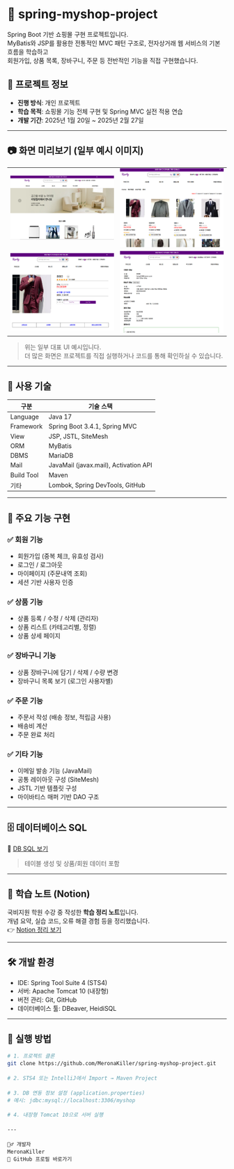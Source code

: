 # 🛒 spring-myshop-project

Spring Boot 기반 쇼핑몰 구현 프로젝트입니다.  
MyBatis와 JSP를 활용한 전통적인 MVC 패턴 구조로, 전자상거래 웹 서비스의 기본 흐름을 학습하고  
회원가입, 상품 목록, 장바구니, 주문 등 전반적인 기능을 직접 구현했습니다.



## 📌 프로젝트 정보
- **진행 방식**: 개인 프로젝트
- **학습 목적**: 쇼핑몰 기능 전체 구현 및 Spring MVC 실전 적용 연습
- **개발 기간**: 2025년 1월 20일 ~ 2025년 2월 27일

---

## 📷 화면 미리보기 (일부 예시 이미지)

<table>
  <tr>
    <td><img src="docs/images/aaa1.png" width="300"/></td>
    <td><img src="docs/images/aaa2.png" width="300"/></td>
  </tr>
  <tr>
    <td><img src="docs/images/aaa3.png" width="300"/></td>
    <td><img src="docs/images/aaa4.png" width="300"/></td>
  </tr>
</table>

> 위는 일부 대표 UI 예시입니다.  
> 더 많은 화면은 프로젝트를 직접 실행하거나 코드를 통해 확인하실 수 있습니다.

---

## 🧰 사용 기술

| 구분        | 기술 스택                                                                 |
|-------------|---------------------------------------------------------------------------|
| Language    | Java 17                                                                   |
| Framework   | Spring Boot 3.4.1, Spring MVC                                             |
| View        | JSP, JSTL, SiteMesh                                                      |
| ORM         | MyBatis                                                                  |
| DBMS        | MariaDB                                                                  |
| Mail        | JavaMail (javax.mail), Activation API                                     |
| Build Tool  | Maven                                                                    |
| 기타        | Lombok, Spring DevTools, GitHub                                           |

---

## 🔧 주요 기능 구현

### ✅ 회원 기능
- 회원가입 (중복 체크, 유효성 검사)
- 로그인 / 로그아웃
- 마이페이지 (주문내역 조회)
- 세션 기반 사용자 인증

### ✅ 상품 기능
- 상품 등록 / 수정 / 삭제 (관리자)
- 상품 리스트 (카테고리별, 정렬)
- 상품 상세 페이지

### ✅ 장바구니 기능
- 상품 장바구니에 담기 / 삭제 / 수량 변경
- 장바구니 목록 보기 (로그인 사용자별)

### ✅ 주문 기능
- 주문서 작성 (배송 정보, 적립금 사용)
- 배송비 계산
- 주문 완료 처리

### ✅ 기타 기능
- 이메일 발송 기능 (JavaMail)
- 공통 레이아웃 구성 (SiteMesh)
- JSTL 기반 템플릿 구성
- 마이바티스 매퍼 기반 DAO 구조

---

## 🗄 데이터베이스 SQL

📄 [DB SQL 보기](https://github.com/MeronaKiller/spring-myshop-project/blob/main/sql/myshop.sql)

> 테이블 생성 및 상품/회원 데이터 포함

---

## 📘 학습 노트 (Notion)

국비지원 학원 수강 중 작성한 **학습 정리 노트**입니다.  
개념 요약, 실습 코드, 오류 해결 경험 등을 정리했습니다.  
👉 [Notion 정리 보기](https://www.notion.so/183fec60ac96800a892fe328e0e980ef)

---

## 🛠 개발 환경

- IDE: Spring Tool Suite 4 (STS4)
- 서버: Apache Tomcat 10 (내장형)
- 버전 관리: Git, GitHub
- 데이터베이스 툴: DBeaver, HeidiSQL

---

## 🚀 실행 방법

```bash
# 1. 프로젝트 클론
git clone https://github.com/MeronaKiller/spring-myshop-project.git

# 2. STS4 또는 IntelliJ에서 Import → Maven Project

# 3. DB 연동 정보 설정 (application.properties)
# 예시: jdbc:mysql://localhost:3306/myshop

# 4. 내장형 Tomcat 10으로 서버 실행

---

🙋‍♂️ 개발자
MeronaKiller
🔗 GitHub 프로필 바로가기
